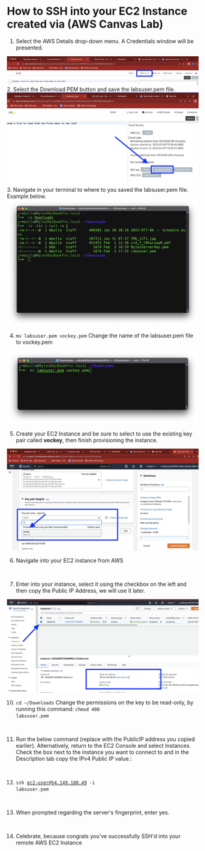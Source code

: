 # How to SSH into your EC2 Instance created via (AWS Canvas Lab)

1. Select the AWS Details drop-down menu. A Credentials window will be presented.
<img src="https://github.com/hydropero/Documentation/blob/main/Screenshots/AWS_SSH/Screen%20Shot%202023-02-04%20at%205.49.51%20PM.png?raw=true">
<br>
2. Select the Download PEM button and save the labsuser.pem file.
<img src="https://raw.githubusercontent.com/hydropero/Documentation/main/Screenshots/AWS_SSH/Screen%20Shot%202023-02-04%20at%205.59.40%20PM.png">
<br>
3. Navigate in your terminal to where to you saved the labsuser.pem file. Example below.
<img src="https://raw.githubusercontent.com/hydropero/Documentation/main/Screenshots/AWS_SSH/AzureWebHosting_2023-02-04_18-21-12.png">
<br>

4. <code>mv labsuser.pem vockey.pem</code>
Change the name of the labsuser.pem file to vockey.pem
<img src="https://github.com/hydropero/Documentation/blob/main/Screenshots/AWS_SSH/AzureWebHosting_2023-02-04_18-24-23.png?raw=true">
<br>

5. Create your EC2 Instance and be sure to select to use the existing key pair called **vockey**, then finish provisioning the instance.
<img src="https://github.com/hydropero/Documentation/blob/main/Screenshots/AWS_SSH/Screen%20Shot%202023-02-04%20at%206.03.45%20PM.png?raw=true">
<br>

6. Navigate into your EC2 instance from AWS
<br>

7. Enter into your instance, select it using the checkbox on the left and then copy the Public IP Address, we will use it later.
<img src="https://github.com/hydropero/Documentation/blob/main/Screenshots/AWS_SSH/Screen%20Shot%202023-02-04%20at%206.29.15%20PM.png?raw=true">
<br>

10. <code>cd ~/Downloads</code>
Change the permissions on the key to be read-only, by running this command:
<code>chmod 400 labsuser.pem</code>
<br>

11. Run the below command (replace <public-ip> with the PublicIP address you copied earlier).
Alternatively, return to the EC2 Console and select Instances. Check the box next to the instance you want to connect to and in the Description tab copy the IPv4 Public IP value.:
<br>

12. <code>ssh ec2-user@54.149.188.49 -i labsuser.pem</code>
<br>

13. When prompted regarding the server's fingerprint, enter yes.

<br>

14. Celebrate, because congrats you've successfully SSH'd into your remote AWS EC2 Instance

